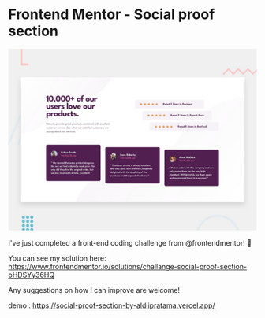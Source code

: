 # Frontend Mentor - Social proof section

![Design preview for the Social proof section coding challenge](./design/desktop-preview.jpg)

I've just completed a front-end coding challenge from @frontendmentor! 🎉

You can see my solution here: https://www.frontendmentor.io/solutions/challange-social-proof-section-oHDSYy36HQ

Any suggestions on how I can improve are welcome!

demo : https://social-proof-section-by-aldiipratama.vercel.app/
